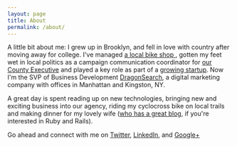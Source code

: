```yaml
---
layout: page
title: About
permalink: /about/
---
```


A little bit about me: I grew up in Brooklyn, and fell in love with country after moving away for college. I've managed <a title="The Bicycle Depot" href="http://bicycledepot.com" target="_blank">a local bike shop </a>, gotten my feet wet in local politics as a campaign communication coordinator for <a title="Mike Hein for Ulster County Executive" href="http://www.heinforexec.com/" target="_blank">our County Executive</a> and played a key role as part of a <a title="VisionScape Interactive, LLC" href="http://www.visionscape.com" target="_blank">growing startup</a>. Now I'm the SVP of Business Development <a title="DragonSearch" href="http://www.dragonsearchmarketing.com" target="_blank">DragonSearch</a>, a digital marketing company with offices in Manhattan and Kingston, NY.

A great day is spent reading up on new technologies, bringing new and exciting business into our agency, riding my cyclocross bike on local trails and making dinner for my lovely wife (<a title="Eileen Writes Code" href="http://www.eileencodes.com/" target="_blank">who has a great blog</a>, if you're interested in Ruby and Rails).

Go ahead and connect with me on <a href="http://twitter.com/AbeUchitelle" target="_blank">Twitter</a>, <a href="http://www.linkedin.com/in/abeuchitelle" target="_blank">LinkedIn</a>, and <a href="https://plus.google.com/u/0/104187453427544747473" target="_blank">Google+</a>
